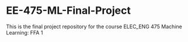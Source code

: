 # EE-475-ML-Final-Project
This is the final project repository for the course ELEC_ENG 475 Machine Learning: FFA
1